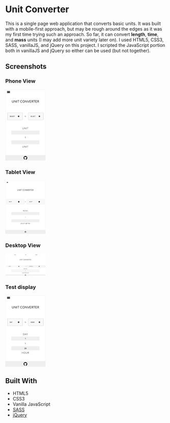 # Unit Converter
This is a single page web application that converts basic units. It was built with a mobile-first approach, but may be rough around the edges as it was my first time trying such an approach. So far, it can convert **length**, **time**, and **mass** units (I may add more unit variety later on). I used HTML5, CSS3, SASS, vanillaJS, and jQuery on this project. I scripted the JavaScript portion both in vanillaJS and jQuery so either can be used (but not together).

## Screenshots

### Phone View
<img src="https://github.com/jackthta/Unit-Converter/blob/master/Screenshots/Phone%20View.png" alt="Phone View" width="25%" height="25%">


### Tablet View
<img src="https://github.com/jackthta/Unit-Converter/blob/master/Screenshots/Tablet%20View.png" alt="Tablet View" width="25%" height="25%">


### Desktop View
<img src="https://github.com/jackthta/Unit-Converter/blob/master/Screenshots/Desktop%20View.png" alt="Desktop View" width="25%" height="25%">


### Test display
<img src="https://github.com/jackthta/Unit-Converter/blob/master/Screenshots/Test.png" alt="Test display" width="25%" height="25%">


## Built With
- HTML5
- CSS3
- Vanilla JavaScript
- [SASS](https://sass-lang.com/)
- [jQuery](https://jquery.com/)
